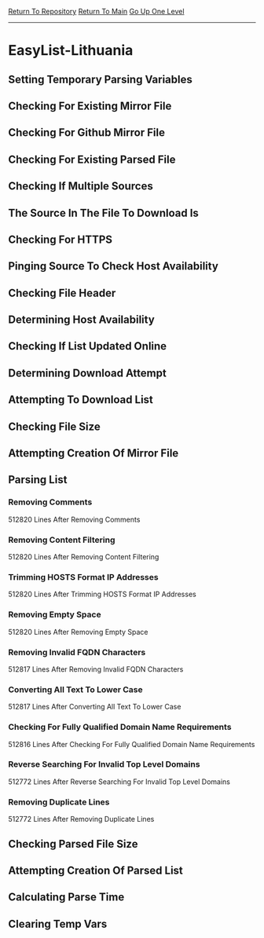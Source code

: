 [Return To Repository](https://github.com/deathbybandaid/piholeparser/)
[Return To Main](https://github.com/deathbybandaid/piholeparser/blob/master/RecentRunLogs/Mainlog.md)
[Go Up One Level](https://github.com/deathbybandaid/piholeparser/blob/master/RecentRunLogs/TopLevelScripts/30-Processing-Blacklists.md)
____________________________________
# EasyList-Lithuania
## Setting Temporary Parsing Variables
## Checking For Existing Mirror File
## Checking For Github Mirror File
## Checking For Existing Parsed File
## Checking If Multiple Sources
## The Source In The File To Download Is
## Checking For HTTPS
## Pinging Source To Check Host Availability
## Checking File Header
## Determining Host Availability
## Checking If List Updated Online
## Determining Download Attempt
## Attempting To Download List
## Checking File Size
## Attempting Creation Of Mirror File
## Parsing List
### Removing Comments
512820 Lines After Removing Comments
### Removing Content Filtering
512820 Lines After Removing Content Filtering
### Trimming HOSTS Format IP Addresses
512820 Lines After Trimming HOSTS Format IP Addresses
### Removing Empty Space
512820 Lines After Removing Empty Space
### Removing Invalid FQDN Characters
512817 Lines After Removing Invalid FQDN Characters
### Converting All Text To Lower Case
512817 Lines After Converting All Text To Lower Case
### Checking For Fully Qualified Domain Name Requirements
512816 Lines After Checking For Fully Qualified Domain Name Requirements
### Reverse Searching For Invalid Top Level Domains
512772 Lines After Reverse Searching For Invalid Top Level Domains
### Removing Duplicate Lines
512772 Lines After Removing Duplicate Lines
## Checking Parsed File Size
## Attempting Creation Of Parsed List
## Calculating Parse Time
## Clearing Temp Vars
